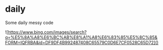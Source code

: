 # daily
Some daily messy code

![https://www.bing.com/images/search?q=%E5%8A%A8%E6%BC%AB%E8%A1%A8%E6%83%85%E5%8C%85&FORM=IQFRBA&id=DF9DF4B992487408C65579C0D6E7CF0528C65D72]()
